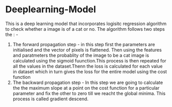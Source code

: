 # Deeplearning-Model
This is a deep learning model that incorporates logisitc regression algorithm to check whether a image is of a cat or no. The algorithm follows two steps the : -
1. The forward propagation step - in this step first the parameters are initialised and the vector of pixels is flattened. Then using the features and paratmeters the probablity of the image to be a cat image is calculated using the sigmoid fuunction.This process is then repeated for all the values in the dataset.Thenn the loss is calculated for each value in dataset which in turn gives the loss for the entire model using the cost function
2. The backward propagation step - In this step we are going to calculate the the maximum slope at a point on the cost function for a particular parameter and fix the other to zero till we reacht the global minima. This process is called gradient descend.
